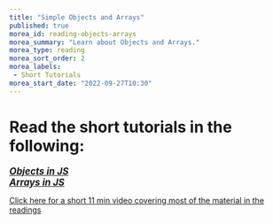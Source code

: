```yaml
---
title: "Simple Objects and Arrays"
published: true
morea_id: reading-objects-arrays
morea_summary: "Learn about Objects and Arrays."
morea_type: reading
morea_sort_order: 2
morea_labels:
 - Short Tutorials 
morea_start_date: "2022-09-27T10:30"
---
```

# Read the short tutorials in the following:

<a href="https://www.w3schools.com/js/js_objects.asp"><i><b><big>*Objects in JS*</big></b></i></a>
<br>
<a href="https://www.w3schools.com/js/js_arrays.asp"><i><b><big>*Arrays in JS*</big></b></i></a>

[Click here for a short 11 min video covering most of the material in the readings](https://www.youtube.com/watch?v=FLGzeTHAbqQ) 

